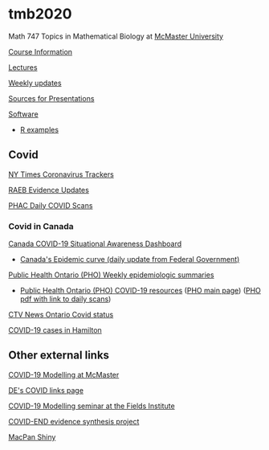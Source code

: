 # tmb2020

Math 747 Topics in Mathematical Biology at [McMaster University](http://www.mcmaster.ca)

[Course Information](./handouts/tmbinfo_2020.pdf)

[Lectures](./lectures/LectureSchedule.md)

[Weekly updates](./weekly_updates.md)

[Sources for Presentations](./handouts/tmbbib_2020.pdf)

[Software](./software.md)
- [R examples](./Rexamples/Rexamples.R)

## Covid

[NY Times Coronavirus Trackers](./NYTimes_covid_trackers.md)

[RAEB Evidence Updates](./RAEB_evidence_updates/)

[PHAC Daily COVID Scans](./PHAC_covid_scans/)

### Covid in Canada

[Canada COVID-19 Situational Awareness Dashboard](https://health-infobase.canada.ca/covid-19/dashboard/)
- [Canada's Epidemic curve (daily update from Federal Government)](https://health-infobase.canada.ca/covid-19/epidemiological-summary-covid-19-cases.html#a4)

[Public Health Ontario (PHO) Weekly epidemiologic summaries](https://covid-19.ontario.ca/covid-19-epidemiologic-summaries-public-health-ontario#weekly)
- [Public Health Ontario (PHO) COVID-19 resources](https://www.publichealthontario.ca/en/diseases-and-conditions/infectious-diseases/respiratory-diseases/novel-coronavirus) ([PHO main page](https://www.publichealthontario.ca/)) ([PHO pdf with link to daily scans](https://www.publichealthontario.ca/-/media/documents/ncov/ncov-daily-lit.pdf?la=en))

[CTV News Ontario Covid status](https://www.ctvnews.ca/health/coronavirus/tracking-every-case-of-covid-19-in-canada-1.4852102#ontario)

[COVID-19 cases in Hamilton](https://www.hamilton.ca/coronavirus/status-cases-in-hamilton)

## Other external links

[COVID-19 Modelling at McMaster](https://mac-theobio.github.io/covid-19/index.html)

[DE's COVID links page](https://github.com/mac-theobio/Lab_meeting/blob/master/covid-19/README.md)

[COVID-19 Modelling seminar at the Fields Institute](http://www.fields.utoronto.ca/activities/20-21/covid-19-math-modelling-seminar)

[COVID-END evidence synthesis project](https://www.mcmasterforum.org/networks/covid-end)

[MacPan Shiny](https://mcmasterpandemic.shinyapps.io/mcmasterpandemicshiny/)

